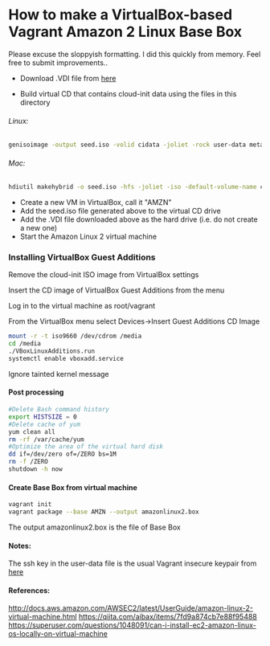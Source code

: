 # How to make a  VirtualBox-based Vagrant Amazon 2 Linux Base Box
Please excuse the sloppyish formatting. I did this quickly from memory. Feel free to submit improvements..

* Download .VDI file from [here](https://cdn.amazonlinux.com/os-images/2017.12.0.20180330/virtualbox/)

* Build virtual CD that contains cloud-init data using the files in this directory
###### Linux:
```bash
genisoimage -output seed.iso -volid cidata -joliet -rock user-data meta-data
```
###### Mac:
```bash
hdiutil makehybrid -o seed.iso -hfs -joliet -iso -default-volume-name cidata seedconfig/
```

* Create a new VM in VirtualBox, call it "AMZN"
* Add the seed.iso file generated above to the virtual CD drive
* Add the .VDI file downloaded above as the hard drive (i.e. do not create a new one)
* Start the Amazon Linux 2 virtual machine

### Installing VirtualBox Guest Additions

Remove the cloud-init ISO image from VirtualBox settings

Insert the CD image of VirtualBox Guest Additions from the menu

Log in to the virtual machine as root/vagrant

From the VirtualBox menu select Devices->Insert Guest Additions CD Image
```bash
mount -r -t iso9660 /dev/cdrom /media
cd /media
./VBoxLinuxAdditions.run
systemctl enable vboxadd.service
```
Ignore tainted kernel message

#### Post processing
```bash
#Delete Bash command history
export HISTSIZE = 0
#Delete cache of yum
yum clean all
rm -rf /var/cache/yum
#Optimize the area of ​​the virtual hard disk
dd if=/dev/zero of=/ZERO bs=1M
rm -f /ZERO
shutdown -h now
```

#### Create Base Box from virtual machine
```bash
vagrant init
vagrant package --base AMZN --output amazonlinux2.box
```
The output amazonlinux2.box is the file of Base Box

#### Notes:
The ssh key in the user-data file is the usual Vagrant insecure keypair from [here](https://github.com/hashicorp/vagrant/tree/master/keys)

#### References:
http://docs.aws.amazon.com/AWSEC2/latest/UserGuide/amazon-linux-2-virtual-machine.html
https://qiita.com/aibax/items/7fd9a874cb7e88f95488
https://superuser.com/questions/1048091/can-i-install-ec2-amazon-linux-os-locally-on-virtual-machine


